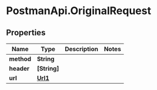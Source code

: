# PostmanApi.OriginalRequest

## Properties

Name | Type | Description | Notes
------------ | ------------- | ------------- | -------------
**method** | **String** |  | 
**header** | **[String]** |  | 
**url** | [**Url1**](Url1.md) |  | 



